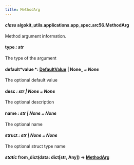 ```yaml
---
title: MethodArg
---
```


#### _class_ algokit_utils.applications.app_spec.arc56.MethodArg

Method argument information.

#### type _: str_

The type of the argument

#### default*value *: [DefaultValue](/reference/algokit-utils-py/api/applications/app_spec/arc56/defaultvalue/#algokit_utils.applications.app_spec.arc56.DefaultValue) | None\_ _= None_

The optional default value

#### desc _: str | None_ _= None_

The optional description

#### name _: str | None_ _= None_

The optional name

#### struct _: str | None_ _= None_

The optional struct type name

#### _static_ from_dict(data: dict[str, Any]) → [MethodArg](#algokit_utils.applications.app_spec.arc56.MethodArg)
